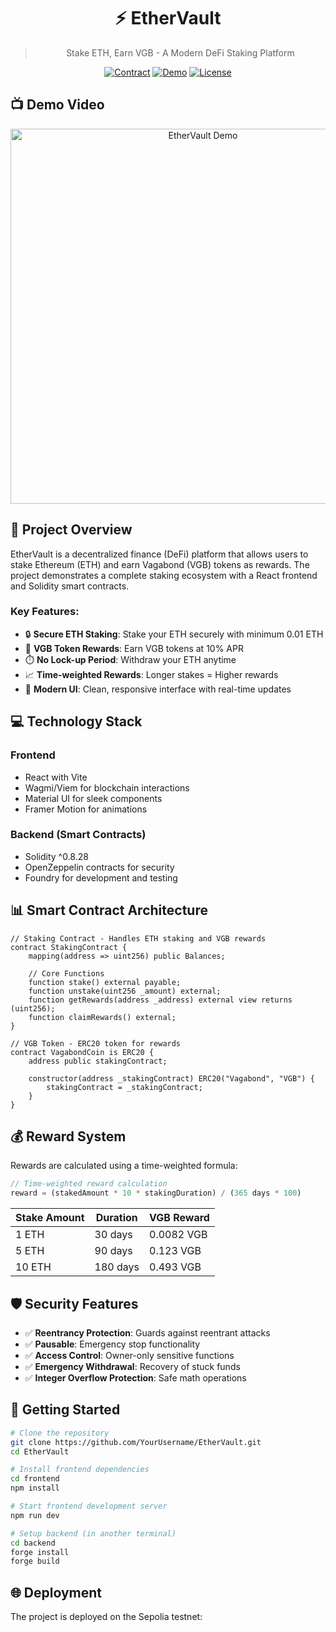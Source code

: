 <div align="center">

# ⚡ EtherVault

> Stake ETH, Earn VGB - A Modern DeFi Staking Platform

[![Contract](https://img.shields.io/badge/Sepolia-Verified-2ea44f?style=for-the-badge&logo=ethereum)](https://sepolia.etherscan.io/address/0xd01c85418F6Bf3b945ea1668E4Dfd4D4361Ab58D)
[![Demo](https://img.shields.io/badge/Demo-Watch_Now-FF0000?style=for-the-badge&logo=youtube)](https://www.youtube.com/watch?v=XYssCK5NHHk)
[![License](https://img.shields.io/badge/License-MIT-blue.svg?style=for-the-badge)](LICENSE)

</div>

## 📺 Demo Video

<div align="center">
  <a href="https://www.youtube.com/watch?v=XYssCK5NHHk">
    <img src="https://img.youtube.com/vi/XYssCK5NHHk/maxresdefault.jpg" width="600" alt="EtherVault Demo"/>
  </a>
</div>

## 🚀 Project Overview

EtherVault is a decentralized finance (DeFi) platform that allows users to stake Ethereum (ETH) and earn Vagabond (VGB) tokens as rewards. The project demonstrates a complete staking ecosystem with a React frontend and Solidity smart contracts.

### Key Features:
- 🔒 **Secure ETH Staking**: Stake your ETH securely with minimum 0.01 ETH
- 💎 **VGB Token Rewards**: Earn VGB tokens at 10% APR
- ⏱️ **No Lock-up Period**: Withdraw your ETH anytime
- 📈 **Time-weighted Rewards**: Longer stakes = Higher rewards
- 🎨 **Modern UI**: Clean, responsive interface with real-time updates

## 💻 Technology Stack

### Frontend
- React with Vite
- Wagmi/Viem for blockchain interactions
- Material UI for sleek components
- Framer Motion for animations

### Backend (Smart Contracts)
- Solidity ^0.8.28
- OpenZeppelin contracts for security
- Foundry for development and testing

## 📊 Smart Contract Architecture

```solidity
// Staking Contract - Handles ETH staking and VGB rewards
contract StakingContract {
    mapping(address => uint256) public Balances;
    
    // Core Functions
    function stake() external payable;
    function unstake(uint256 _amount) external;
    function getRewards(address _address) external view returns (uint256);
    function claimRewards() external;
}

// VGB Token - ERC20 token for rewards
contract VagabondCoin is ERC20 {
    address public stakingContract;
    
    constructor(address _stakingContract) ERC20("Vagabond", "VGB") {
        stakingContract = _stakingContract;
    }
}
```

## 💰 Reward System

Rewards are calculated using a time-weighted formula:

```javascript
// Time-weighted reward calculation
reward = (stakedAmount * 10 * stakingDuration) / (365 days * 100)
```

| Stake Amount | Duration | VGB Reward    |
|--------------|----------|---------------|
| 1 ETH        | 30 days  | 0.0082 VGB    |
| 5 ETH        | 90 days  | 0.123 VGB     |
| 10 ETH       | 180 days | 0.493 VGB     |

## 🛡️ Security Features

- ✅ **Reentrancy Protection**: Guards against reentrant attacks
- ✅ **Pausable**: Emergency stop functionality
- ✅ **Access Control**: Owner-only sensitive functions
- ✅ **Emergency Withdrawal**: Recovery of stuck funds
- ✅ **Integer Overflow Protection**: Safe math operations

## 🔧 Getting Started

```bash
# Clone the repository
git clone https://github.com/YourUsername/EtherVault.git
cd EtherVault

# Install frontend dependencies
cd frontend
npm install

# Start frontend development server
npm run dev

# Setup backend (in another terminal)
cd backend
forge install
forge build
```

## 🌐 Deployment

The project is deployed on the Sepolia testnet:
